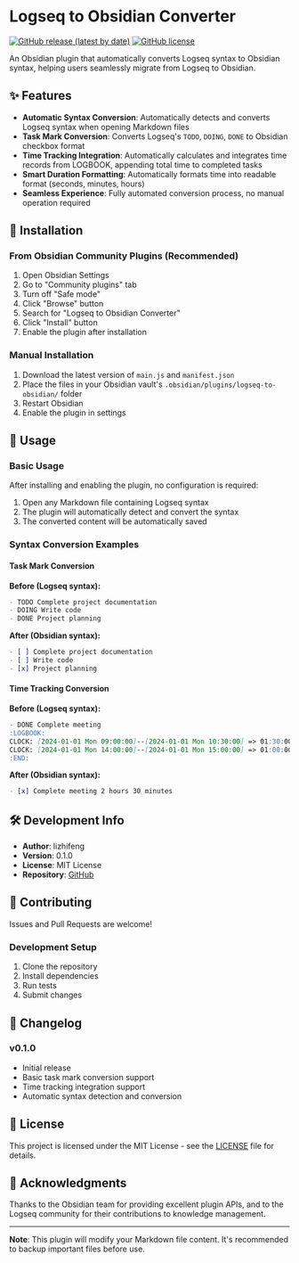 # Logseq to Obsidian Converter

[![GitHub release (latest by date)](https://img.shields.io/github/v/release/fengshuzi/logseq-to-obsidian)](https://github.com/fengshuzi/logseq-to-obsidian/releases)
[![GitHub license](https://img.shields.io/github/license/fengshuzi/logseq-to-obsidian)](https://github.com/fengshuzi/logseq-to-obsidian/blob/main/LICENSE)

An Obsidian plugin that automatically converts Logseq syntax to Obsidian syntax, helping users seamlessly migrate from Logseq to Obsidian.

## ✨ Features

- **Automatic Syntax Conversion**: Automatically detects and converts Logseq syntax when opening Markdown files
- **Task Mark Conversion**: Converts Logseq's `TODO`, `DOING`, `DONE` to Obsidian checkbox format
- **Time Tracking Integration**: Automatically calculates and integrates time records from LOGBOOK, appending total time to completed tasks
- **Smart Duration Formatting**: Automatically formats time into readable format (seconds, minutes, hours)
- **Seamless Experience**: Fully automated conversion process, no manual operation required

## 🔧 Installation

### From Obsidian Community Plugins (Recommended)

1. Open Obsidian Settings
2. Go to "Community plugins" tab
3. Turn off "Safe mode"
4. Click "Browse" button
5. Search for "Logseq to Obsidian Converter"
6. Click "Install" button
7. Enable the plugin after installation

### Manual Installation

1. Download the latest version of `main.js` and `manifest.json`
2. Place the files in your Obsidian vault's `.obsidian/plugins/logseq-to-obsidian/` folder
3. Restart Obsidian
4. Enable the plugin in settings

## 📖 Usage

### Basic Usage

After installing and enabling the plugin, no configuration is required:

1. Open any Markdown file containing Logseq syntax
2. The plugin will automatically detect and convert the syntax
3. The converted content will be automatically saved

### Syntax Conversion Examples

#### Task Mark Conversion

**Before (Logseq syntax):**
```markdown
- TODO Complete project documentation
- DOING Write code
- DONE Project planning
```

**After (Obsidian syntax):**
```markdown
- [ ] Complete project documentation
- [ ] Write code
- [x] Project planning
```

#### Time Tracking Conversion

**Before (Logseq syntax):**
```markdown
- DONE Complete meeting
:LOGBOOK:
CLOCK: [2024-01-01 Mon 09:00:00]--[2024-01-01 Mon 10:30:00] => 01:30:00
CLOCK: [2024-01-01 Mon 14:00:00]--[2024-01-01 Mon 15:00:00] => 01:00:00
:END:
```

**After (Obsidian syntax):**
```markdown
- [x] Complete meeting 2 hours 30 minutes
```

## 🛠️ Development Info

- **Author**: lizhifeng
- **Version**: 0.1.0
- **License**: MIT License
- **Repository**: [GitHub](https://github.com/fengshuzi/logseq-to-obsidian)

## 🤝 Contributing

Issues and Pull Requests are welcome!

### Development Setup

1. Clone the repository
2. Install dependencies
3. Run tests
4. Submit changes

## 📝 Changelog

### v0.1.0
- Initial release
- Basic task mark conversion support
- Time tracking integration support
- Automatic syntax detection and conversion

## 📄 License

This project is licensed under the MIT License - see the [LICENSE](LICENSE) file for details.

## 🙏 Acknowledgments

Thanks to the Obsidian team for providing excellent plugin APIs, and to the Logseq community for their contributions to knowledge management.

---

**Note**: This plugin will modify your Markdown file content. It's recommended to backup important files before use.
